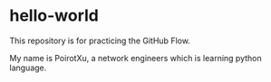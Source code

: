 # hello-world
This repository is for practicing the GitHub Flow.

My name is PoirotXu, a network engineers which is learning python language.
